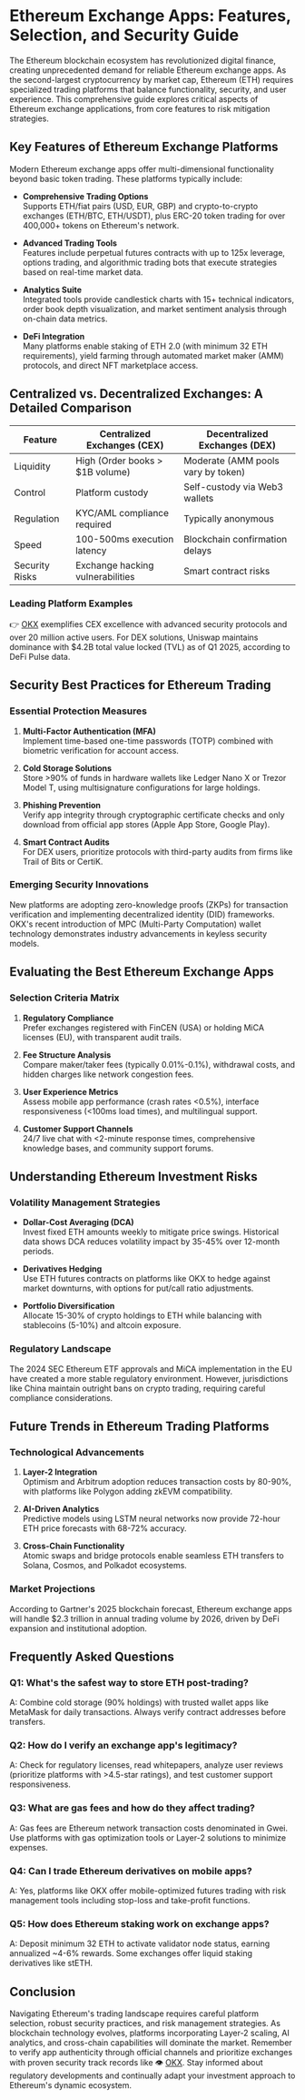 # Ethereum Exchange Apps: Features, Selection, and Security Guide

The Ethereum blockchain ecosystem has revolutionized digital finance, creating unprecedented demand for reliable Ethereum exchange apps. As the second-largest cryptocurrency by market cap, Ethereum (ETH) requires specialized trading platforms that balance functionality, security, and user experience. This comprehensive guide explores critical aspects of Ethereum exchange applications, from core features to risk mitigation strategies.

## Key Features of Ethereum Exchange Platforms

Modern Ethereum exchange apps offer multi-dimensional functionality beyond basic token trading. These platforms typically include:

- **Comprehensive Trading Options**  
  Supports ETH/fiat pairs (USD, EUR, GBP) and crypto-to-crypto exchanges (ETH/BTC, ETH/USDT), plus ERC-20 token trading for over 400,000+ tokens on Ethereum's network.

- **Advanced Trading Tools**  
  Features include perpetual futures contracts with up to 125x leverage, options trading, and algorithmic trading bots that execute strategies based on real-time market data.

- **Analytics Suite**  
  Integrated tools provide candlestick charts with 15+ technical indicators, order book depth visualization, and market sentiment analysis through on-chain data metrics.

- **DeFi Integration**  
  Many platforms enable staking of ETH 2.0 (with minimum 32 ETH requirements), yield farming through automated market maker (AMM) protocols, and direct NFT marketplace access.

## Centralized vs. Decentralized Exchanges: A Detailed Comparison

| Feature                | Centralized Exchanges (CEX)       | Decentralized Exchanges (DEX)      |
|------------------------|-----------------------------------|------------------------------------|
| Liquidity              | High (Order books > $1B volume)   | Moderate (AMM pools vary by token) |
| Control                | Platform custody                  | Self-custody via Web3 wallets      |
| Regulation             | KYC/AML compliance required       | Typically anonymous                |
| Speed                  | 100-500ms execution latency       | Blockchain confirmation delays     |
| Security Risks         | Exchange hacking vulnerabilities  | Smart contract risks               |

### Leading Platform Examples

👉 [OKX](https://bit.ly/okx-bonus) exemplifies CEX excellence with advanced security protocols and over 20 million active users. For DEX solutions, Uniswap maintains dominance with $4.2B total value locked (TVL) as of Q1 2025, according to DeFi Pulse data.

## Security Best Practices for Ethereum Trading

### Essential Protection Measures

1. **Multi-Factor Authentication (MFA)**  
   Implement time-based one-time passwords (TOTP) combined with biometric verification for account access.

2. **Cold Storage Solutions**  
   Store >90% of funds in hardware wallets like Ledger Nano X or Trezor Model T, using multisignature configurations for large holdings.

3. **Phishing Prevention**  
   Verify app integrity through cryptographic certificate checks and only download from official app stores (Apple App Store, Google Play).

4. **Smart Contract Audits**  
   For DEX users, prioritize protocols with third-party audits from firms like Trail of Bits or CertiK.

### Emerging Security Innovations

New platforms are adopting zero-knowledge proofs (ZKPs) for transaction verification and implementing decentralized identity (DID) frameworks. OKX's recent introduction of MPC (Multi-Party Computation) wallet technology demonstrates industry advancements in keyless security models.

## Evaluating the Best Ethereum Exchange Apps

### Selection Criteria Matrix

1. **Regulatory Compliance**  
   Prefer exchanges registered with FinCEN (USA) or holding MiCA licenses (EU), with transparent audit trails.

2. **Fee Structure Analysis**  
   Compare maker/taker fees (typically 0.01%-0.1%), withdrawal costs, and hidden charges like network congestion fees.

3. **User Experience Metrics**  
   Assess mobile app performance (crash rates <0.5%), interface responsiveness (<100ms load times), and multilingual support.

4. **Customer Support Channels**  
   24/7 live chat with <2-minute response times, comprehensive knowledge bases, and community support forums.

## Understanding Ethereum Investment Risks

### Volatility Management Strategies

- **Dollar-Cost Averaging (DCA)**  
  Invest fixed ETH amounts weekly to mitigate price swings. Historical data shows DCA reduces volatility impact by 35-45% over 12-month periods.

- **Derivatives Hedging**  
  Use ETH futures contracts on platforms like OKX to hedge against market downturns, with options for put/call ratio adjustments.

- **Portfolio Diversification**  
  Allocate 15-30% of crypto holdings to ETH while balancing with stablecoins (5-10%) and altcoin exposure.

### Regulatory Landscape

The 2024 SEC Ethereum ETF approvals and MiCA implementation in the EU have created a more stable regulatory environment. However, jurisdictions like China maintain outright bans on crypto trading, requiring careful compliance considerations.

## Future Trends in Ethereum Trading Platforms

### Technological Advancements

1. **Layer-2 Integration**  
   Optimism and Arbitrum adoption reduces transaction costs by 80-90%, with platforms like Polygon adding zkEVM compatibility.

2. **AI-Driven Analytics**  
   Predictive models using LSTM neural networks now provide 72-hour ETH price forecasts with 68-72% accuracy.

3. **Cross-Chain Functionality**  
   Atomic swaps and bridge protocols enable seamless ETH transfers to Solana, Cosmos, and Polkadot ecosystems.

### Market Projections

According to Gartner's 2025 blockchain forecast, Ethereum exchange apps will handle $2.3 trillion in annual trading volume by 2026, driven by DeFi expansion and institutional adoption.

## Frequently Asked Questions

### Q1: What's the safest way to store ETH post-trading?
A: Combine cold storage (90% holdings) with trusted wallet apps like MetaMask for daily transactions. Always verify contract addresses before transfers.

### Q2: How do I verify an exchange app's legitimacy?
A: Check for regulatory licenses, read whitepapers, analyze user reviews (prioritize platforms with >4.5-star ratings), and test customer support responsiveness.

### Q3: What are gas fees and how do they affect trading?
A: Gas fees are Ethereum network transaction costs denominated in Gwei. Use platforms with gas optimization tools or Layer-2 solutions to minimize expenses.

### Q4: Can I trade Ethereum derivatives on mobile apps?
A: Yes, platforms like OKX offer mobile-optimized futures trading with risk management tools including stop-loss and take-profit functions.

### Q5: How does Ethereum staking work on exchange apps?
A: Deposit minimum 32 ETH to activate validator node status, earning annualized ~4-6% rewards. Some exchanges offer liquid staking derivatives like stETH.

## Conclusion

Navigating Ethereum's trading landscape requires careful platform selection, robust security practices, and risk management strategies. As blockchain technology evolves, platforms incorporating Layer-2 scaling, AI analytics, and cross-chain capabilities will dominate the market. Remember to verify app authenticity through official channels and prioritize exchanges with proven security track records like 👁️ [OKX](https://bit.ly/okx-bonus). Stay informed about regulatory developments and continually adapt your investment approach to Ethereum's dynamic ecosystem.